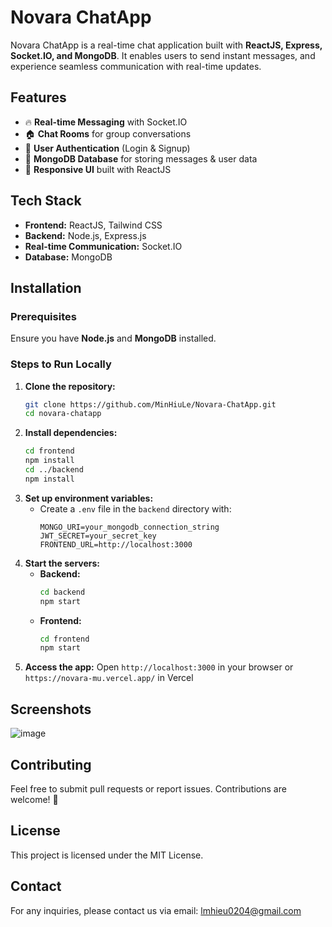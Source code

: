 # Novara ChatApp

Novara ChatApp is a real-time chat application built with **ReactJS, Express, Socket.IO, and MongoDB**. It enables users to send instant messages, and experience seamless communication with real-time updates.

## Features
- 🔥 **Real-time Messaging** with Socket.IO
- 🏠 **Chat Rooms** for group conversations
- 🔐 **User Authentication** (Login & Signup)
- 💾 **MongoDB Database** for storing messages & user data
- 🎨 **Responsive UI** built with ReactJS

## Tech Stack
- **Frontend:** ReactJS, Tailwind CSS
- **Backend:** Node.js, Express.js
- **Real-time Communication:** Socket.IO
- **Database:** MongoDB

## Installation
### Prerequisites
Ensure you have **Node.js** and **MongoDB** installed.

### Steps to Run Locally
1. **Clone the repository:**
   ```bash
   git clone https://github.com/MinHiuLe/Novara-ChatApp.git
   cd novara-chatapp
   ```
2. **Install dependencies:**
   ```bash
   cd frontend
   npm install
   cd ../backend
   npm install
   ```
3. **Set up environment variables:**
   - Create a `.env` file in the `backend` directory with:
     ```env
     MONGO_URI=your_mongodb_connection_string
     JWT_SECRET=your_secret_key
     FRONTEND_URL=http://localhost:3000
     ```
4. **Start the servers:**
   - **Backend:**
     ```bash
     cd backend
     npm start
     ```
   - **Frontend:**
     ```bash
     cd frontend
     npm start
     ```
5. **Access the app:** Open `http://localhost:3000` in your browser or `https://novara-mu.vercel.app/` in Vercel

## Screenshots
![image](https://github.com/user-attachments/assets/d8b5bfaa-5914-4c04-8779-10b00af79c80)

## Contributing
Feel free to submit pull requests or report issues. Contributions are welcome! 🚀

## License
This project is licensed under the MIT License.

## Contact
For any inquiries, please contact us via email: lmhieu0204@gmail.com

